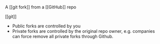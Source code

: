A [[git fork]] from a [[GitHub]] repo

[[git]]

- Public forks are controlled by you
- Private forks are controlled by the original repo owner, e.g. companies can force remove all private forks through Github.